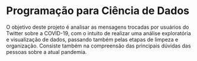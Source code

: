 # Programação para Ciência de Dados
O objetivo deste projeto é analisar as mensagens trocadas por usuários do Twitter sobre a COVID-19, com o intuito de realizar uma análise exploratória e visualização de dados, passando também pelas etapas de limpeza e organização. Consiste também na compreensão das principais dúvidas das pessoas sobre a atual pandemia.
